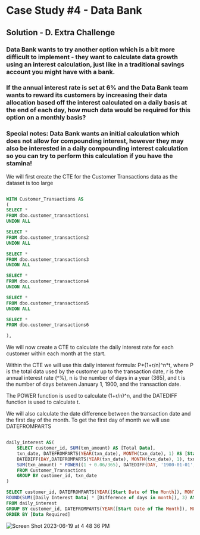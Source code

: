 # Case Study #4 -  Data Bank

## Solution - D. Extra Challenge

### Data Bank wants to try another option which is a bit more difficult to implement - they want to calculate data growth using an interest calculation, just like in a traditional savings account you might have with a bank.

### If the annual interest rate is set at 6% and the Data Bank team wants to reward its customers by increasing their data allocation based off the interest calculated on a daily basis at the end of each day, how much data would be required for this option on a monthly basis?

### Special notes: Data Bank wants an initial calculation which does not allow for compounding interest, however they may also be interested in a daily compounding interest calculation so you can try to perform this calculation if you have the stamina!


We will first create the CTE for the Customer Transactions data as the dataset is too large

````sql

WITH Customer_Transactions AS
(
SELECT *
FROM dbo.customer_transactions1
UNION ALL

SELECT *
FROM dbo.customer_transactions2
UNION ALL

SELECT *
FROM dbo.customer_transactions3
UNION ALL

SELECT *
FROM dbo.customer_transactions4
UNION ALL

SELECT *
FROM dbo.customer_transactions5
UNION ALL

SELECT *
FROM dbo.customer_transactions6

),
````

We will now create a CTE to calculate the daily interest rate for each customer within each month at the start.

Within the CTE we will use this daily interest formula: P*(1+r/n)^n*t, where P is the total data used by the customer up to the transaction date, r is the annual interest rate (^%), n is the number of days in a year (365), and t is the number of days between January 1, 1900, and the transaction date. 

The POWER function is used to calculate (1+r/n)^n, and the DATEDIFF function is used to calculate t.

We will also calculate the date difference between the transaction date and the first day of the month. To get the first day of month we will use DATEFROMPARTS

````sql

daily_interest AS(
    SELECT customer_id, SUM(txn_amount) AS [Total Data],
    txn_date, DATEFROMPARTS(YEAR(txn_date), MONTH(txn_date), 1) AS [Start Date of The Month],
    DATEDIFF(DAY,DATEFROMPARTS(YEAR(txn_date), MONTH(txn_date), 1), txn_date ) AS [Difference of days in month],
    SUM(txn_amount) * POWER((1 + 0.06/365), DATEDIFF(DAY, '1900-01-01', txn_date)) AS [Daily Interest Data]
    FROM Customer_Transactions
    GROUP BY customer_id, txn_date
)

SELECT customer_id, DATEFROMPARTS(YEAR([Start Date of The Month]), MONTH([Start Date of The Month]), 1) AS [First day of month], [Difference of days in month], [Daily Interest Data],
ROUND(SUM([Daily Interest Data] * [Difference of days in month]), 3) AS [Data Required]
FROM daily_interest
GROUP BY customer_id, DATEFROMPARTS(YEAR([Start Date of The Month]), MONTH([Start Date of The Month]), 1), [Difference of days in month], [Daily Interest Data]
ORDER BY [Data Required]
````
![Screen Shot 2023-06-19 at 4 48 36 PM](https://github.com/KennethManzi1/8-week-SQL-Challenge/assets/120513764/493e990b-9043-4173-90cf-17a54de7405c)


